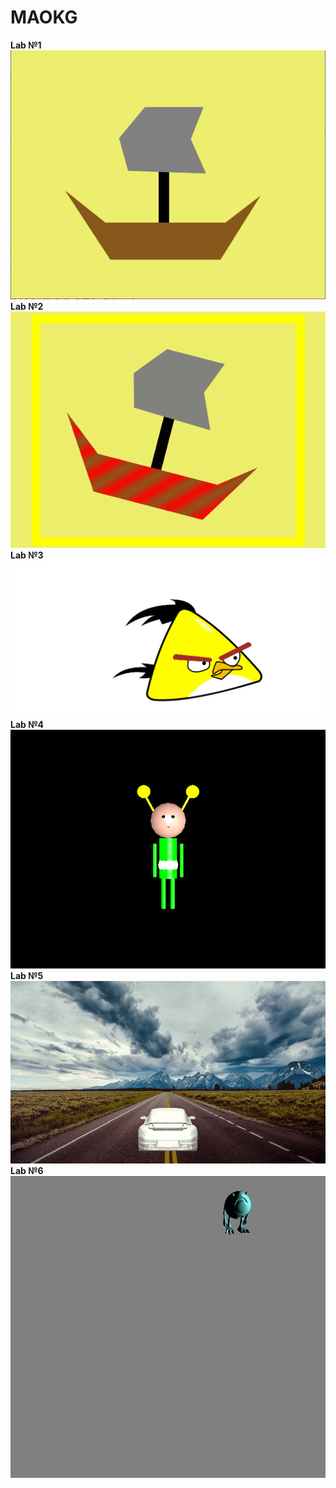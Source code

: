 # MAOKG
**Lab №1**
![screen](https://github.com/AndrianCode/MAOKG/blob/master/maokg_lab1/lab1.png)
**Lab №2**
![gif](https://github.com/AndrianCode/MAOKG/blob/master/maokg_lab2/lab2.gif)
**Lab №3**
![gif](https://github.com/AndrianCode/MAOKG/blob/master/maokg_lab3/lab3.gif)
**Lab №4**
![gif](https://github.com/AndrianCode/MAOKG/blob/master/maokg_lab4/lab4.gif)
**Lab №5**
![gif](https://github.com/AndrianCode/MAOKG/blob/master/maokg_lab5/lab5.gif)
**Lab №6**
![gif](https://github.com/AndrianCode/MAOKG/blob/master/maokg_lab6/lab6.gif)
